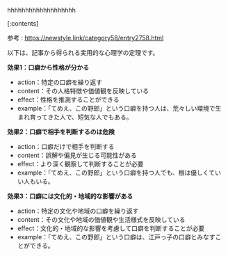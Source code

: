 

hhhhhhhhhhhhhhhhhhh
    
[:contents]

参考 : https://newstyle.link/category58/entry2758.html

以下は、記事から得られる実用的な心理学の定理です。

**効果1：口癖から性格が分かる**
- action：特定の口癖を繰り返す
- content：その人格特徴や価値観を反映している
- effect：性格を推測することができる
- example：「てめえ、この野郎」という口癖を持つ人は、荒々しい環境で生まれ育ってきた人で、短気な人でもある。

**効果2：口癖で相手を判断するのは危険**
- action：口癖だけで相手を判断する
- content：誤解や偏見が生じる可能性がある
- effect：より深く観察して判断することが必要
- example：「てめえ、この野郎」という口癖を持つ人でも、根は優しくていい人もいる。

**効果3：口癖には文化的・地域的な影響がある**
- action：特定の文化や地域の口癖を繰り返す
- content：その文化や地域の価値観や生活様式を反映している
- effect：文化的・地域的な影響を考慮して口癖を判断することが必要
- example：「てめえ、この野郎」という口癖は、江戸っ子の口癖とみなすことができる。

    